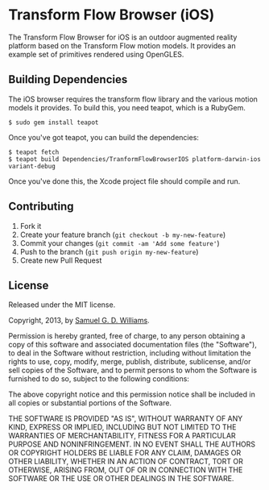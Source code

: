 # Transform Flow Browser (iOS)

The Transform Flow Browser for iOS is an outdoor augmented reality platform based on the Transform Flow motion models. It provides an example set of primitives rendered using OpenGLES.

## Building Dependencies

The iOS browser requires the transform flow library and the various motion models it provides. To build this, you need teapot, which is a RubyGem.

	$ sudo gem install teapot

Once you've got teapot, you can build the dependencies:

	$ teapot fetch
	$ teapot build Dependencies/TranformFlowBrowserIOS platform-darwin-ios variant-debug

Once you've done this, the Xcode project file should compile and run.

## Contributing

1. Fork it
2. Create your feature branch (`git checkout -b my-new-feature`)
3. Commit your changes (`git commit -am 'Add some feature'`)
4. Push to the branch (`git push origin my-new-feature`)
5. Create new Pull Request

## License

Released under the MIT license.

Copyright, 2013, by [Samuel G. D. Williams](http://www.codeotaku.com/samuel-williams).

Permission is hereby granted, free of charge, to any person obtaining a copy
of this software and associated documentation files (the "Software"), to deal
in the Software without restriction, including without limitation the rights
to use, copy, modify, merge, publish, distribute, sublicense, and/or sell
copies of the Software, and to permit persons to whom the Software is
furnished to do so, subject to the following conditions:

The above copyright notice and this permission notice shall be included in
all copies or substantial portions of the Software.

THE SOFTWARE IS PROVIDED "AS IS", WITHOUT WARRANTY OF ANY KIND, EXPRESS OR
IMPLIED, INCLUDING BUT NOT LIMITED TO THE WARRANTIES OF MERCHANTABILITY,
FITNESS FOR A PARTICULAR PURPOSE AND NONINFRINGEMENT. IN NO EVENT SHALL THE
AUTHORS OR COPYRIGHT HOLDERS BE LIABLE FOR ANY CLAIM, DAMAGES OR OTHER
LIABILITY, WHETHER IN AN ACTION OF CONTRACT, TORT OR OTHERWISE, ARISING FROM,
OUT OF OR IN CONNECTION WITH THE SOFTWARE OR THE USE OR OTHER DEALINGS IN
THE SOFTWARE.

